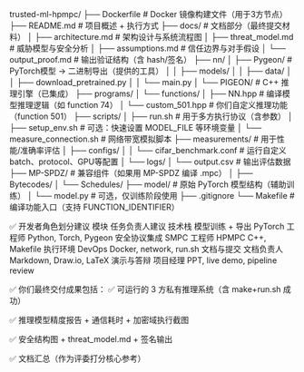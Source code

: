trusted-ml-hpmpc/
├── Dockerfile                     # Docker 镜像构建文件（用于3方节点）
├── README.md                      # 项目概述 + 执行方式
├── docs/                          # 文档部分（最终提交材料）
│   ├── architecture.md            # 架构设计与系统流程图
│   ├── threat_model.md            # 威胁模型与安全分析
│   ├── assumptions.md             # 信任边界与对手假设
│   └── output_proof.md            # 输出验证结构（含 hash/签名）
├── nn/
│   ├── Pygeon/                    # PyTorch模型 → 二进制导出（提供的工具）
│   │   ├── models/
│   │   ├── data/
│   │   ├── download_pretrained.py
│   │   └── main.py
│   └── PIGEON/                    # C++ 推理引擎（已集成）
├── programs/
│   └── functions/
│       ├── NN.hpp                 # 编译模型推理逻辑（如 function 74）
│       └── custom_501.hpp         # 你们自定义推理功能（function 501）
├── scripts/
│   ├── run.sh                     # 用于多方执行协议（含参数）
│   ├── setup_env.sh               # 可选：快速设置 MODEL_FILE 等环境变量
│   └── measure_connection.sh      # 网络带宽模拟脚本
├── measurements/                  # 用于性能/准确率评估
│   ├── configs/
│   │   └── cifar_benchmark.conf   # 运行自定义 batch、protocol、GPU等配置
│   └── logs/
│       └── output.csv             # 输出评估数据
├── MP-SPDZ/                       # 兼容组件（如果用 MP-SPDZ 编译 .mpc）
│   ├── Bytecodes/
│   └── Schedules/
├── model/                         # 原始 PyTorch 模型结构（辅助训练）
│   └── model.py                   # 可选，仅训练阶段使用
├── .gitignore
└── Makefile                       # 编译功能入口（支持 FUNCTION_IDENTIFIER）

✅ 开发者角色划分建议
模块	任务负责人建议	技术栈
模型训练 + 导出	PyTorch 工程师	Python, Torch, Pygeon
安全协议集成	SMPC 工程师	HPMPC C++, Makefile
执行环境	DevOps	Docker, network, run.sh
文档与提交	文档负责人	Markdown, Draw.io, LaTeX
演示与答辩	项目经理	PPT, live demo, pipeline review

✅ 你们最终交付成果包括：
✅ 可运行的 3 方私有推理系统（含 make+run.sh 成功）

✅ 推理模型精度报告 + 通信耗时 + 加密域执行截图

✅ 安全结构图 + threat_model.md + 签名输出

✅ 文档汇总（作为评委打分核心参考）